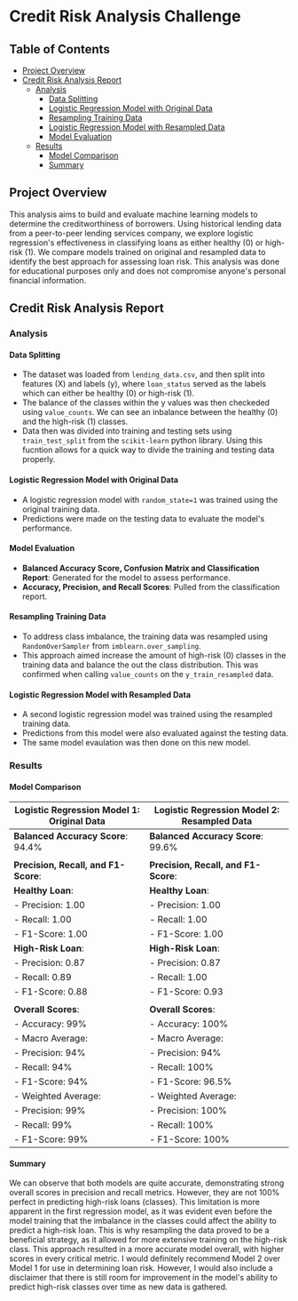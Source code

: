 # Credit Risk Analysis Challenge

## Table of Contents
- [Project Overview](#project-overview)
- [Credit Risk Analysis Report](#credit-risk-analysis-report)
  - [Analysis](#analysis)
    - [Data Splitting](#data-splitting)
    - [Logistic Regression Model with Original Data](#logistic-regression-model-with-original-data)
    - [Resampling Training Data](#resampling-training-data)
    - [Logistic Regression Model with Resampled Data](#logistic-regression-model-with-resampled-data)
    - [Model Evaluation](#model-evaluation)
  - [Results](#results)
    - [Model Comparison](#model-comparison)
    - [Summary](#summary)

## Project Overview
This analysis aims to build and evaluate machine learning models to determine the creditworthiness of borrowers. Using historical lending data from a peer-to-peer lending services company, we explore logistic regression's effectiveness in classifying loans as either healthy (0) or high-risk (1). We compare models trained on original and resampled data to identify the best approach for assessing loan risk. This analysis was done for educational purposes only and does not compromise anyone's personal financial information.

## Credit Risk Analysis Report

### Analysis

#### Data Splitting
- The dataset was loaded from `lending_data.csv`, and then split into features (X) and labels (y), where `loan_status` served as the labels which can either be healthy (0) or high-risk (1).
- The balance of the classes within the y values was then checkeded using `value_counts`. We can see an inbalance between the healthy (0) and the high-risk (1) classes.
- Data then was divided into training and testing sets using `train_test_split` from the `scikit-learn` python library. Using this fucntion allows for a quick way to divide the training and testing data properly.

#### Logistic Regression Model with Original Data
- A logistic regression model with `random_state=1` was trained using the original training data.
- Predictions were made on the testing data to evaluate the model's performance.

#### Model Evaluation
- **Balanced Accuracy Score, Confusion Matrix and Classification Report**: Generated for the model to assess performance.
- **Accuracy, Precision, and Recall Scores**: Pulled from the classification report.

#### Resampling Training Data
- To address class imbalance, the training data was resampled using `RandomOverSampler` from `imblearn.over_sampling`.
- This approach aimed increase the amount of high-risk (0) classes in the training data and balance the out the class distribution. This was confirmed when calling `value_counts` on the `y_train_resampled` data.

#### Logistic Regression Model with Resampled Data
- A second logistic regression model was trained using the resampled training data.
- Predictions from this model were also evaluated against the testing data.
- The same model evaulation was then done on this new model.

### Results

#### Model Comparison

| Logistic Regression Model 1: Original Data | Logistic Regression Model 2: Resampled Data |
|--------------------------------------------|---------------------------------------------|
| **Balanced Accuracy Score**: 94.4%         | **Balanced Accuracy Score**: 99.6%          |
|                                            |                                             |
| **Precision, Recall, and F1-Score**:       | **Precision, Recall, and F1-Score**:        |
| **Healthy Loan**:                          | **Healthy Loan**:                           |
| - Precision: 1.00                          | - Precision: 1.00                           |
| - Recall: 1.00                             | - Recall: 1.00                              |
| - F1-Score: 1.00                           | - F1-Score: 1.00                            |
| **High-Risk Loan**:                        | **High-Risk Loan**:                         |
| - Precision: 0.87                          | - Precision: 0.87                           |
| - Recall: 0.89                             | - Recall: 1.00                              |
| - F1-Score: 0.88                           | - F1-Score: 0.93                            |
|                                            |                                             |
| **Overall Scores**:                        | **Overall Scores**:                         |
| - Accuracy: 99%                            | - Accuracy: 100%                            |
| - Macro Average:                           | - Macro Average:                            |
|   - Precision: 94%                         |   - Precision: 94%                          |
|   - Recall: 94%                            |   - Recall: 100%                            |
|   - F1-Score: 94%                          |   - F1-Score: 96.5%                         |
| - Weighted Average:                        | - Weighted Average:                         |
|   - Precision: 99%                         |   - Precision: 100%                         |
|   - Recall: 99%                            |   - Recall: 100%                            |
|   - F1-Score: 99%                          |   - F1-Score: 100%                          |


#### Summary

We can observe that both models are quite accurate, demonstrating strong overall scores in precision and recall metrics. However, they are not 100% perfect in predicting high-risk loans (classes). This limitation is more apparent in the first regression model, as it was evident even before the model training that the imbalance in the classes could affect the ability to predict a high-risk loan. This is why resampling the data proved to be a beneficial strategy, as it allowed for more extensive training on the high-risk class. This approach resulted in a more accurate model overall, with higher scores in every critical metric. I would definitely recommend Model 2 over Model 1 for use in determining loan risk. However, I would also include a disclaimer that there is still room for improvement in the model's ability to predict high-risk classes over time as new data is gathered.
